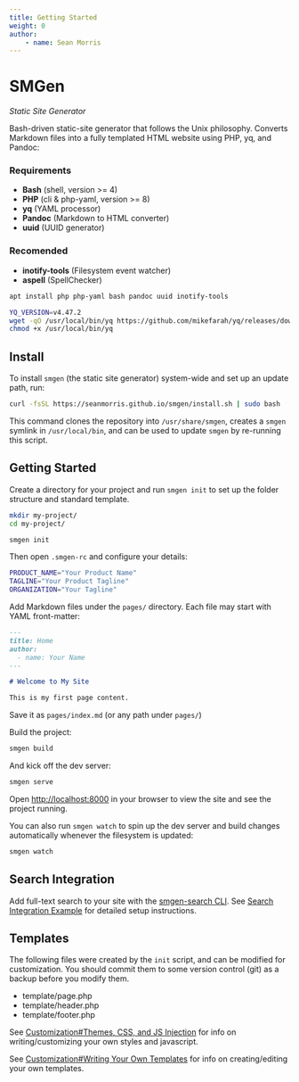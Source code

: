 ```yaml
---
title: Getting Started
weight: 0
author:
    - name: Sean Morris
---
```


# SMGen
*Static Site Generator*

Bash-driven static-site generator that follows the Unix philosophy. Converts Markdown files into a fully templated HTML website using PHP, yq, and Pandoc:

### Requirements

- **Bash** (shell, version >= 4)
- **PHP** (cli & php-yaml, version >= 8)
- **yq** (YAML processor)
- **Pandoc** (Markdown to HTML converter)
- **uuid** (UUID generator)

### Recomended

- **inotify-tools** (Filesystem event watcher)
- **aspell** (SpellChecker)

```bash
apt install php php-yaml bash pandoc uuid inotify-tools

YQ_VERSION=v4.47.2
wget -qO /usr/local/bin/yq https://github.com/mikefarah/yq/releases/download/${YQ_VERSION}/yq_linux_amd64
chmod +x /usr/local/bin/yq
```

## Install

To install `smgen` (the static site generator) system-wide and set up an update path, run:

```bash
curl -fsSL https://seanmorris.github.io/smgen/install.sh | sudo bash
```

This command clones the repository into `/usr/share/smgen`, creates a `smgen` symlink in `/usr/local/bin`, and can be used to update `smgen` by re-running this script.

## Getting Started

Create a directory for your project and run `smgen init` to set up the folder structure and standard template.

```bash
mkdir my-project/
cd my-project/

smgen init
```

Then open `.smgen-rc` and configure your details:

```bash
PRODUCT_NAME="Your Product Name"
TAGLINE="Your Product Tagline"
ORGANIZATION="Your Tagline"
```

Add Markdown files under the `pages/` directory. Each file may start with YAML front-matter:

```markdown
---
title: Home
author:
  - name: Your Name
---

# Welcome to My Site

This is my first page content.
```

Save it as `pages/index.md` (or any path under `pages/`)

Build the project:

```bash
smgen build
```

And kick off the dev server:

```bash
smgen serve
```

Open <http://localhost:8000> in your browser to view the site and see the project running.

You can also run `smgen watch` to spin up the dev server and build changes automatically whenever the filesystem is updated:

```bash
smgen watch
```

## Search Integration

Add full-text search to your site with the [smgen-search CLI](https://www.npmjs.com/package/smgen-search). See [Search Integration Example](examples/search.html) for detailed setup instructions.

## Templates

The following files were created by the `init` script, and can be modified for customization. You should commit them to some version control (git) as a backup before you modify them.

* template/page.php
* template/header.php
* template/footer.php

See [Customization#Themes, CSS, and JS Injection](customization.html#themes-css-and-js-injection) for info on writing/customizing your own styles and javascript.

See [Customization#Writing Your Own Templates](customization.html#writing-your-own-templates) for info on creating/editing your own templates.

